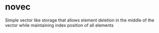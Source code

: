 # novec
Simple vector like storage that allows element deletion in the middle of the vector while maintaining index position of all elements
